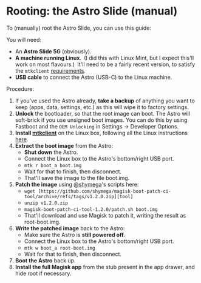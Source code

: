 Rooting: the Astro Slide (manual)
=================================

To (manually) root the Astro Slide, you can use this guide:

You will need:

- An **Astro Slide 5G** (obviously).
- **A machine running Linux**. (I did this with Linux Mint, but I expect this'll work on most flavours.) It'll need to be a fairly recent version, to satisfy the `mtkclient` [requirements](https://github.com/bkerler/mtkclient/blob/main/requirements.txt).
- **USB cable** to connect the Astro (USB-C) to the Linux machine.

Procedure:
1. If you've used the Astro already, **take a backup** of anything you want to keep (apps, data, settings, etc.) as this will wipe it to factory settings.
2. **Unlock** the bootloader, so that the root image can boot. The Astro will
   soft-brick if you use unsigned boot images. You can do this by using Fastboot
   and the `OEM Unlocking` in Settings -> Developer Options.
3. **Install [mtkclient](https://github.com/bkerler/mtkclient)** on the Linux box, following all the Linux instructions [here](https://github.com/bkerler/mtkclient).
4. **Extract the boot image** from the Astro:
    - **Shut down** the Astro.
    - Connect the Linux box to the Astro's bottom/right USB port.
    - `mtk r boot_a boot.img`
    - Wait for that to finish, then disconnect.
    - That'll save the image to the file boot.img.
5. **Patch the image** using [@shymega](https://github.com/shymega)'s scripts here:
    - `wget [https://github.com/shymega/magisk-boot-patch-ci-tool/archive/refs/tags/v1.2.0.zip][tool]`
    - `unzip v1.2.0.zip`
    - `magisk-boot-patch-ci-tool-1.2.0/patch.sh boot.img`
    - That'll download and use Magisk to patch it, writing the result as root-boot.img.
6. **Write the patched image** back to the Astro:
    - Make sure the Astro is **still powered off**.
    - Connect the Linux box to the Astro's bottom/right USB port.
    - `mtk w boot_a root-boot.img`
    - Wait for that to finish, then disconnect.
7. **Boot the Astro** back up.
8. **Install the full Magisk app** from the stub present in the app drawer, and hide root if necessary.
